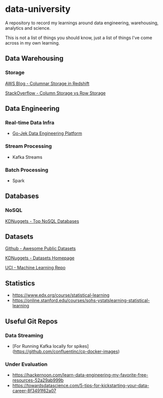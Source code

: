 # data-university
A repository to record my learnings around data engineering, warehousing, analytics and science.

This is not a list of things you should know, just a list of things I've come across in my own learning.

## Data Warehousing
### Storage
[AWS Blog - Columnar Storage in Redshift](https://docs.aws.amazon.com/redshift/latest/dg/c_columnar_storage_disk_mem_mgmnt.html)

[StackOverflow - Column Storage vs Row Storage](https://stackoverflow.com/questions/13010225/why-many-refer-to-cassandra-as-a-column-oriented-database)


## Data Engineering

### Real-time Data Infra
* [Go-Jek Data Engineering Platform](https://blog.gojekengineering.com/data-infrastructure-at-go-jek-cd4dc8cbd929)

### Stream Processing 
* Kafka Streams



### Batch Processing
* Spark


## Databases 

### NoSQL
[KDNuggets - Top NoSQL Databases](https://www.kdnuggets.com/2016/06/top-nosql-database-engines.html)

## Datasets

[Github - Awesome Public Datasets](https://github.com/awesomedata/awesome-public-datasets)

[KDNuggets - Datasets Homepage](https://www.kdnuggets.com/datasets/index.html)

[UCI - Machine Learning Repo](https://archive.ics.uci.edu/ml/index.php)

## Statistics
* https://www.edx.org/course/statistical-learning
* https://online.stanford.edu/courses/sohs-ystatslearning-statistical-learning


## Useful Git Repos
### Data Streaming
* [For Running Kafka locally for spikes] (https://github.com/confluentinc/cp-docker-images)

### Under Evaluation
* https://hackernoon.com/learn-data-engineering-my-favorite-free-resources-52a29ab999b
* https://towardsdatascience.com/5-tips-for-kickstarting-your-data-career-8f3491f62a07



